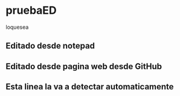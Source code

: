 # pruebaED

loquesea
## Editado desde notepad

## Editado desde pagina web desde GitHub

## Esta linea la va a detectar automaticamente


